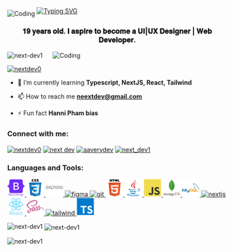 <img align="middle" alt="Coding" width="1920" src="https://i.pinimg.com/736x/dd/5b/82/dd5b823409b3ded2cb21cea28f36605a.jpg">
<a href="https://git.io/typing-svg"><img src="https://readme-typing-svg.demolab.com?font=Doctor+Glitch&size=100&pause=1000&color=F7F7F7&center=true&random=false&width=1920&height=200&lines=%F0%9D%91%AF%F0%9D%91%B0+%F0%9D%91%AA%F0%9D%91%BC%F0%9D%91%BB%F0%9D%91%B0%F0%9D%91%AC!!;%E1%B4%8D%CA%8F+%C9%B4%E1%B4%80%E1%B4%8D%E1%B4%87+%C9%AAs+s%E1%B4%87%E1%B4%80%C9%B4+%3A)" alt="Typing SVG" /></a>
<a href="https://git&center=true&random=faMy+name+is+Sean+%3A)" alt="Typing SVG" /></a><h3 
align="center">𝟏𝟗 𝐲𝐞𝐚𝐫𝐬 𝐨𝐥𝐝. 𝐈 𝐚𝐬𝐩𝐢𝐫𝐞 𝐭𝐨 𝐛𝐞𝐜𝐨𝐦𝐞 𝐚 𝐔𝐈|𝐔𝐗 𝐃𝐞𝐬𝐢𝐠𝐧𝐞𝐫 | 𝐖𝐞𝐛 𝐃𝐞𝐯𝐞𝐥𝐨𝐩𝐞𝐫.</h3>
<img align="right" alt="Coding" width="400" src="https://i.pinimg.com/originals/8e/75/2c/8e752cf446947d3d01c0eaaf9e1504e2.gif">

<p align="left"> <img src="https://komarev.com/ghpvc/?username=next-dev1&label=Profile%20views&color=0e75b6&style=flat" alt="next-dev1" /> </p>

<p align="left"> <a href="https://twitter.com/nextdev0" target="blank"><img src="https://img.shields.io/twitter/follow/nextdev0?logo=twitter&style=for-the-badge" alt="nextdev0" /></a> </p>

- 🌱 I’m currently learning **Typescript, NextJS, React, Tailwind**

- 📫 How to reach me **neextdev@gmail.com**

- ⚡ Fun fact **Hanni Pham bias**

<h3 align="left">Connect with me:</h3>
<p align="left">
<a href="https://twitter.com/nextdev0" target="blank"><img align="center" src="https://raw.githubusercontent.com/rahuldkjain/github-profile-readme-generator/master/src/images/icons/Social/twitter.svg" alt="nextdev0" height="30" width="40" /></a>
<a href="https://linkedin.com/in/next dev" target="blank"><img align="center" src="https://raw.githubusercontent.com/rahuldkjain/github-profile-readme-generator/master/src/images/icons/Social/linked-in-alt.svg" alt="next dev" height="30" width="40" /></a>
<a href="https://instagram.com/aaverydev" target="blank"><img align="center" src="https://raw.githubusercontent.com/rahuldkjain/github-profile-readme-generator/master/src/images/icons/Social/instagram.svg" alt="aaverydev" height="30" width="40" /></a>
<a href="https://discord.gg/next_dev1" target="blank"><img align="center" src="https://raw.githubusercontent.com/rahuldkjain/github-profile-readme-generator/master/src/images/icons/Social/discord.svg" alt="next_dev1" height="30" width="40" /></a>
</p>

<h3 align="left">Languages and Tools:</h3>
<p align="left"> <a href="https://getbootstrap.com" target="_blank" rel="noreferrer"> <img src="https://raw.githubusercontent.com/devicons/devicon/master/icons/bootstrap/bootstrap-plain-wordmark.svg" alt="bootstrap" width="40" height="40"/> </a> <a href="https://www.w3schools.com/css/" target="_blank" rel="noreferrer"> <img src="https://raw.githubusercontent.com/devicons/devicon/master/icons/css3/css3-original-wordmark.svg" alt="css3" width="40" height="40"/> </a> <a href="https://expressjs.com" target="_blank" rel="noreferrer"> <img src="https://raw.githubusercontent.com/devicons/devicon/master/icons/express/express-original-wordmark.svg" alt="express" width="40" height="40"/> </a> <a href="https://www.figma.com/" target="_blank" rel="noreferrer"> <img src="https://www.vectorlogo.zone/logos/figma/figma-icon.svg" alt="figma" width="40" height="40"/> </a> <a href="https://git-scm.com/" target="_blank" rel="noreferrer"> <img src="https://www.vectorlogo.zone/logos/git-scm/git-scm-icon.svg" alt="git" width="40" height="40"/> </a> <a href="https://www.w3.org/html/" target="_blank" rel="noreferrer"> <img src="https://raw.githubusercontent.com/devicons/devicon/master/icons/html5/html5-original-wordmark.svg" alt="html5" width="40" height="40"/> </a> <a href="https://www.java.com" target="_blank" rel="noreferrer"> <img src="https://raw.githubusercontent.com/devicons/devicon/master/icons/java/java-original.svg" alt="java" width="40" height="40"/> </a> <a href="https://developer.mozilla.org/en-US/docs/Web/JavaScript" target="_blank" rel="noreferrer"> <img src="https://raw.githubusercontent.com/devicons/devicon/master/icons/javascript/javascript-original.svg" alt="javascript" width="40" height="40"/> </a> <a href="https://www.mongodb.com/" target="_blank" rel="noreferrer"> <img src="https://raw.githubusercontent.com/devicons/devicon/master/icons/mongodb/mongodb-original-wordmark.svg" alt="mongodb" width="40" height="40"/> </a> <a href="https://www.mysql.com/" target="_blank" rel="noreferrer"> <img src="https://raw.githubusercontent.com/devicons/devicon/master/icons/mysql/mysql-original-wordmark.svg" alt="mysql" width="40" height="40"/> </a> <a href="https://nextjs.org/" target="_blank" rel="noreferrer"> <img src="https://cdn.worldvectorlogo.com/logos/nextjs-2.svg" alt="nextjs" width="40" height="40"/> </a> <a href="https://reactjs.org/" target="_blank" rel="noreferrer"> <img src="https://raw.githubusercontent.com/devicons/devicon/master/icons/react/react-original-wordmark.svg" alt="react" width="40" height="40"/> </a> <a href="https://sass-lang.com" target="_blank" rel="noreferrer"> <img src="https://raw.githubusercontent.com/devicons/devicon/master/icons/sass/sass-original.svg" alt="sass" width="40" height="40"/> </a> <a href="https://tailwindcss.com/" target="_blank" rel="noreferrer"> <img src="https://www.vectorlogo.zone/logos/tailwindcss/tailwindcss-icon.svg" alt="tailwind" width="40" height="40"/> </a> <a href="https://www.typescriptlang.org/" target="_blank" rel="noreferrer"> <img src="https://raw.githubusercontent.com/devicons/devicon/master/icons/typescript/typescript-original.svg" alt="typescript" width="40" height="40"/> </a> </p>

<p><img align="left" src="https://github-readme-stats.vercel.app/api/top-langs?username=next-dev1&show_icons=true&locale=en&layout=compact" alt="next-dev1" /></p>

<p>&nbsp;<img align="center" src="https://github-readme-stats.vercel.app/api?username=next-dev1&show_icons=true&locale=en" alt="next-dev1" /></p>

<p><img align="center" src="https://github-readme-streak-stats.herokuapp.com/?user=next-dev1&" alt="next-dev1" /></p>
